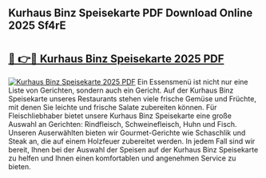 ## Kurhaus Binz Speisekarte PDF Download Online 2025 Sf4rE

# <h2><a href="http://gc5miv.nevu.top/?p=Kurhaus+Binz+Speisekarte">🔗 👉🔴 Kurhaus Binz Speisekarte 2025 PDF</a></h2>

[![Kurhaus Binz Speisekarte 2025 PDF](https://i.imgur.com/dBaPXMq.png)](http://gc5miv.nevu.top/?p=Kurhaus+Binz+Speisekarte)
Ein Essensmenü ist nicht nur eine Liste von Gerichten, sondern auch ein Gericht. Auf der Kurhaus Binz Speisekarte unseres Restaurants stehen viele frische Gemüse und Früchte, mit denen Sie leichte und frische Salate zubereiten können. Für Fleischliebhaber bietet unsere Kurhaus Binz Speisekarte eine große Auswahl an Gerichten: Rindfleisch, Schweinefleisch, Huhn und Fisch. Unseren Auserwählten bieten wir Gourmet-Gerichte wie Schaschlik und Steak an, die auf einem Holzfeuer zubereitet werden. In jedem Fall sind wir bereit, Ihnen bei der Auswahl der Speisen auf der Kurhaus Binz Speisekarte zu helfen und Ihnen einen komfortablen und angenehmen Service zu bieten.
